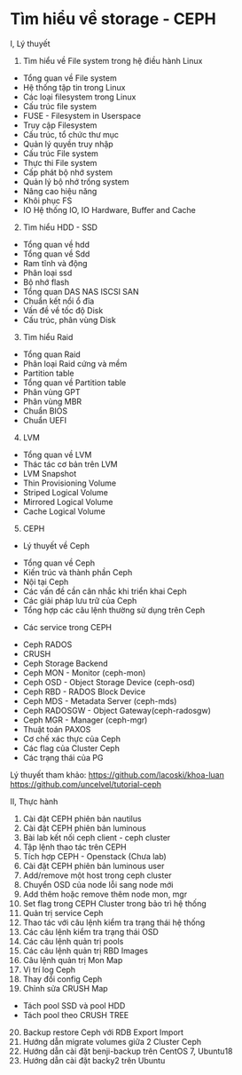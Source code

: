 # Tìm hiểu về storage - CEPH

I, Lý thuyết

1. Tìm hiểu về File system trong hệ điều hành Linux

+ Tổng quan về File system
+ Hệ thống tập tin trong Linux
+ Các loại filesystem trong Linux
+ Cấu trúc file system
+ FUSE - Filesystem in Userspace
+ Truy cập Filesystem
+ Cấu trúc, tổ chức thư mục
+ Quản lý quyền truy nhập
+ Cấu trúc File system
+ Thực thi File system
+ Cấp phát bộ nhớ system
+ Quản lý bộ nhớ trống system
+ Nâng cao hiệu năng
+ Khôi phục FS
+ IO Hệ thống IO, IO Hardware, Buffer and Cache

2. Tìm hiểu HDD - SSD

+ Tổng quan về hdd
+ Tổng quan về Sdd
+ Ram tĩnh và động
+ Phân loại ssd
+ Bộ nhớ flash
+ Tổng quan DAS NAS ISCSI SAN
+ Chuẩn kết nổi ổ đĩa
+ Vấn đề về tốc độ Disk
+ Cấu trúc, phân vùng Disk

3. Tìm hiểu Raid

+ Tổng quan Raid
+ Phân loại Raid cứng và mềm
+ Partition table
+ Tổng quan về Partition table
+ Phân vùng GPT
+ Phân vùng MBR
+ Chuẩn BIOS
+ Chuẩn UEFI

4. LVM

+ Tổng quan về LVM
+ Thác tác cơ bản trên LVM
+ LVM Snapshot
+ Thin Provisioning Volume
+ Striped Logical Volume
+ Mirrored Logical Volume
+ Cache Logical Volume

5. CEPH

-  Lý thuyết về Ceph

+ Tổng quan về Ceph
+ Kiến trúc và thành phần Ceph
+ Nội tại Ceph
+ Các vấn đề cần cân nhắc khi triển khai Ceph
+ Các giải pháp lưu trữ của Ceph
+ Tổng hợp các câu lệnh thường sử dụng trên Ceph

- Các service trong CEPH

+ Ceph RADOS
+ CRUSH
+ Ceph Storage Backend
+ Ceph MON - Monitor (ceph-mon)
+ Ceph OSD - Object Storage Device (ceph-osd)
+ Ceph RBD - RADOS Block Device
+ Ceph MDS - Metadata Server (ceph-mds)
+ Ceph RADOSGW - Object Gateway(ceph-radosgw)
+ Ceph MGR - Manager (ceph-mgr)
+ Thuật toán PAXOS
+ Cơ chế xác thực của Ceph
+ Các flag của Cluster Ceph
+ Các trạng thái của PG

Lý thuyết tham khảo:
https://github.com/lacoski/khoa-luan
https://github.com/uncelvel/tutorial-ceph

II, Thực hành

1. Cài đặt CEPH phiên bản nautilus
2. Cài đặt CEPH phiên bản luminous
3. Bài lab kết nối ceph client - ceph cluster
4. Tập lệnh thao tác trên CEPH
5. Tích hợp CEPH - Openstack (Chưa lab)
6. Cài đặt CEPH phiên bản luminous user
7. Add/remove một host trong ceph cluster
8. Chuyển OSD của node lỗi sang node mới
9. Add thêm hoặc remove thêm node mon, mgr
10. Set flag trong CEPH Cluster trong bảo trì hệ thống
11. Quản trị service Ceph
12. Thao tác với câu lệnh kiểm tra trạng thái hệ thống
13. Các câu lệnh kiểm tra trạng thái OSD
14. Các câu lệnh quản trị pools
15. Các câu lệnh quản trị RBD Images
16. Câu lệnh quản trị Mon Map
17. Vị trí log Ceph
18. Thay đổi config Ceph
19. Chỉnh sửa CRUSH Map 
- Tách pool SSD và pool HDD
- Tách pool theo CRUSH TREE
20. Backup restore Ceph với RDB Export Import
21. Hướng dẫn migrate volumes giữa 2 Cluster Ceph
22. Hướng dẫn cài đặt benji-backup trên CentOS 7, Ubuntu18
23. Hướng dẫn cài đặt backy2 trên Ubuntu